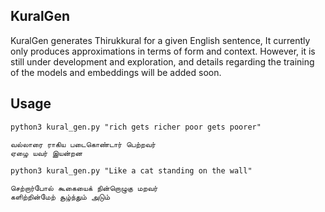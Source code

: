 ## KuralGen

KuralGen generates Thirukkural for a given English sentence, 
It currently only produces approximations in terms of form and context. 
However, it is still under development and exploration, 
and details regarding the training of the models and embeddings will be added soon.

## Usage

```
python3 kural_gen.py "rich gets richer poor gets poorer"
```

```
வல்லாரை ராகிய படைகொண்டார் பெற்றவர்
ஏழை யவர் இயன்றன
```

```
python3 kural_gen.py "Like a cat standing on the wall"
```

```
செற்றார்போல் கூகையைக் நின்றொழுகு மறவர் 
களிற்றின்மேற் சூழ்ந்தும் அடும்
```

